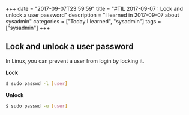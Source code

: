 +++
date = "2017-09-07T23:59:59"
title = "#TIL 2017-09-07 : Lock and unlock a user password"
description = "I learned in 2017-09-07 about sysadmin"
categories = ["Today I learned", "sysadmin"]
tags = ["sysadmin"]
+++



## Lock and unlock a user password

In Linux, you can prevent a user from login by locking it.

**Lock**

```bash
$ sudo passwd -l [user]
```

**Unlock**

```bash
$ sudo passwd -u [user]
```
